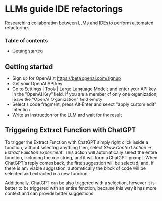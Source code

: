 # LLMs guide IDE refactorings

<!-- Plugin description -->
Researching collaboration between LLMs and IDEs to perform automated refactorings.
<!-- Plugin description end -->

### Table of contents

- [Getting started](#getting-started)

## Getting started

- Sign up for OpenAI at https://beta.openai.com/signup
- Get your OpenAI API key
- Go to Settings | Tools | Large Language Models and enter your API key in the "OpenAI Key" field. If you are a member
  of only one organization, leave the "OpenAI Organization" field empty
- Select a code fragment, press Alt-Enter and select "apply custom edit" intention
- Write an instruction for the LLM and wait for the result

## Triggering Extract Function with ChatGPT
To trigger the Extract Function with ChatGPT simply right click inside a function, without selecting anything
then, select *Show Context Action -> Extract Function Experiment*. This action will automatically select the entire
function, including the doc string, and it will form a ChatGPT prompt. When ChatGPT's reply comes back,
the first suggestion will be selected, and, if there is any viable suggestion, automatically the block of
code will be selected and extracted in a new function.

Additionally, ChatGPT can be also triggered with a selection, however it is better to be triggered with an 
entire function, because this way it has more context and can provide better suggestions.